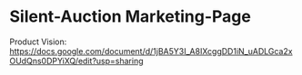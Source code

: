 # Silent-Auction Marketing-Page

Product Vision: https://docs.google.com/document/d/1jBA5Y3I_A8IXcggDD1iN_uADLGca2xOUdQns0DPYiXQ/edit?usp=sharing
